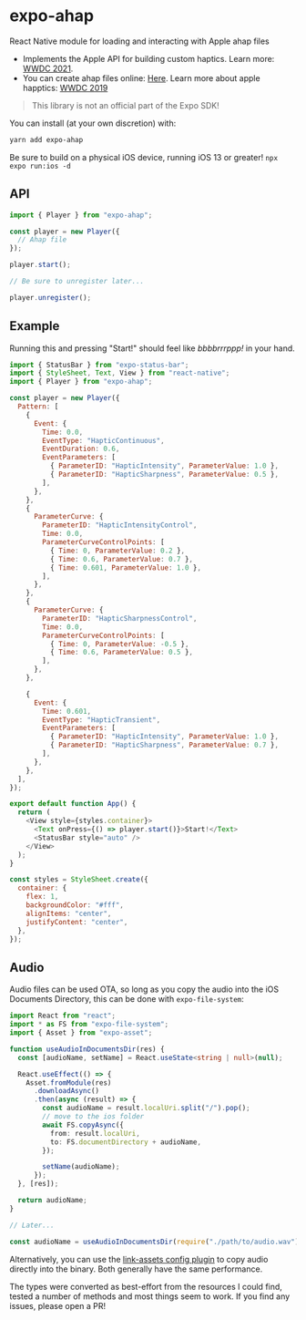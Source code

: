 # expo-ahap

React Native module for loading and interacting with Apple ahap files

- Implements the Apple API for building custom haptics. Learn more: [WWDC 2021](https://developer.apple.com/videos/play/wwdc2021/10278).
- You can create ahap files online: [Here](https://ahap.fancypixel.it/). Learn more about apple happtics: [WWDC 2019](https://developer.apple.com/videos/play/wwdc2019/810/)

> This library is not an official part of the Expo SDK!

You can install (at your own discretion) with:

```sh
yarn add expo-ahap
```

Be sure to build on a physical iOS device, running iOS 13 or greater! `npx expo run:ios -d`

## API

```js
import { Player } from "expo-ahap";

const player = new Player({
  // Ahap file
});

player.start();

// Be sure to unregister later...

player.unregister();
```

## Example

Running this and pressing "Start!" should feel like _bbbbrrrppp!_ in your hand.

```js
import { StatusBar } from "expo-status-bar";
import { StyleSheet, Text, View } from "react-native";
import { Player } from "expo-ahap";

const player = new Player({
  Pattern: [
    {
      Event: {
        Time: 0.0,
        EventType: "HapticContinuous",
        EventDuration: 0.6,
        EventParameters: [
          { ParameterID: "HapticIntensity", ParameterValue: 1.0 },
          { ParameterID: "HapticSharpness", ParameterValue: 0.5 },
        ],
      },
    },
    {
      ParameterCurve: {
        ParameterID: "HapticIntensityControl",
        Time: 0.0,
        ParameterCurveControlPoints: [
          { Time: 0, ParameterValue: 0.2 },
          { Time: 0.6, ParameterValue: 0.7 },
          { Time: 0.601, ParameterValue: 1.0 },
        ],
      },
    },
    {
      ParameterCurve: {
        ParameterID: "HapticSharpnessControl",
        Time: 0.0,
        ParameterCurveControlPoints: [
          { Time: 0, ParameterValue: -0.5 },
          { Time: 0.6, ParameterValue: 0.5 },
        ],
      },
    },

    {
      Event: {
        Time: 0.601,
        EventType: "HapticTransient",
        EventParameters: [
          { ParameterID: "HapticIntensity", ParameterValue: 1.0 },
          { ParameterID: "HapticSharpness", ParameterValue: 0.7 },
        ],
      },
    },
  ],
});

export default function App() {
  return (
    <View style={styles.container}>
      <Text onPress={() => player.start()}>Start!</Text>
      <StatusBar style="auto" />
    </View>
  );
}

const styles = StyleSheet.create({
  container: {
    flex: 1,
    backgroundColor: "#fff",
    alignItems: "center",
    justifyContent: "center",
  },
});
```

## Audio

Audio files can be used OTA, so long as you copy the audio into the iOS Documents Directory, this can be done with `expo-file-system`:

```ts
import React from "react";
import * as FS from "expo-file-system";
import { Asset } from "expo-asset";

function useAudioInDocumentsDir(res) {
  const [audioName, setName] = React.useState<string | null>(null);

  React.useEffect(() => {
    Asset.fromModule(res)
      .downloadAsync()
      .then(async (result) => {
        const audioName = result.localUri.split("/").pop();
        // move to the ios folder
        await FS.copyAsync({
          from: result.localUri,
          to: FS.documentDirectory + audioName,
        });

        setName(audioName);
      });
  }, [res]);

  return audioName;
}

// Later...

const audioName = useAudioInDocumentsDir(require("./path/to/audio.wav"));
```

Alternatively, you can use the [link-assets config plugin](https://github.com/evanbacon/link-assets#readme) to copy audio directly into the binary. Both generally have the same performance.


The types were converted as best-effort from the resources I could find, tested a number of methods and most things seem to work. If you find any issues, please open a PR!


